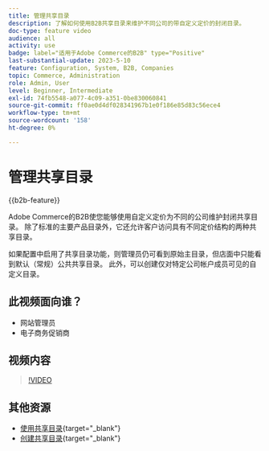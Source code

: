 ```yaml
---
title: 管理共享目录
description: 了解如何使用B2B共享目录来维护不同公司的带自定义定价的封闭目录。
doc-type: feature video
audience: all
activity: use
badge: label="适用于Adobe Commerce的B2B" type="Positive"
last-substantial-update: 2023-5-10
feature: Configuration, System, B2B, Companies
topic: Commerce, Administration
role: Admin, User
level: Beginner, Intermediate
exl-id: 74fb5548-a077-4c09-a351-0be830060841
source-git-commit: ff0ae0d4df028341967b1e0f186e85d83c56ece4
workflow-type: tm+mt
source-wordcount: '158'
ht-degree: 0%

---
```


# 管理共享目录

{{b2b-feature}}

Adobe Commerce的B2B使您能够使用自定义定价为不同的公司维护封闭共享目录。 除了标准的主要产品目录外，它还允许客户访问具有不同定价结构的两种共享目录。

如果配置中启用了共享目录功能，则管理员仍可看到原始主目录，但店面中只能看到默认（常规）公共共享目录。 此外，可以创建仅对特定公司帐户成员可见的自定义目录。

## 此视频面向谁？

- 网站管理员
- 电子商务促销商

## 视频内容

>[!VIDEO](https://video.tv.adobe.com/v/344446?quality=12&learn=on)

## 其他资源

- [使用共享目录](https://experienceleague.adobe.com/docs/commerce-admin/b2b/shared-catalogs/catalog-shared.html){target="_blank"}
- [创建共享目录](https://experienceleague.adobe.com/docs/commerce-admin/b2b/shared-catalogs/define/catalog-shared-create.html){target="_blank"}

